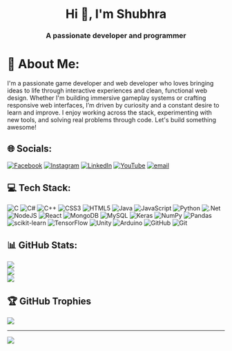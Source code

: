 <h1 align="center"><b></b>Hi 👋, I'm Shubhra</b></h1>
<h3 align="center">A passionate developer and programmer</h3>



# 💫 About Me:
I'm a passionate game developer and web developer who loves bringing ideas to life through interactive experiences and clean, functional web design. Whether I'm building immersive gameplay systems or crafting responsive web interfaces, I’m driven by curiosity and a constant desire to learn and improve. I enjoy working across the stack, experimenting with new tools, and solving real problems through code. Let's build something awesome!


## 🌐 Socials:
[![Facebook](https://img.shields.io/badge/Facebook-%231877F2.svg?logo=Facebook&logoColor=white)](https://www.facebook.com/Shubhra2003) [![Instagram](https://img.shields.io/badge/Instagram-%23E4405F.svg?logo=Instagram&logoColor=white)](https://instagram.com/subhra_2003) [![LinkedIn](https://img.shields.io/badge/LinkedIn-%230077B5.svg?logo=linkedin&logoColor=white)](https://www.linkedin.com/in/shubhra-samanta-58519823b/) [![YouTube](https://img.shields.io/badge/YouTube-%23FF0000.svg?logo=YouTube&logoColor=white)](https://www.youtube.com/@shubhra2003) [![email](https://img.shields.io/badge/Email-D14836?logo=gmail&logoColor=white)](mailto:subhrasamanta.ss10@gmail.com) 

## 💻 Tech Stack:
![C](https://img.shields.io/badge/c-%2300599C.svg?style=for-the-badge&logo=c&logoColor=white) ![C#](https://img.shields.io/badge/c%23-%23239120.svg?style=for-the-badge&logo=csharp&logoColor=white) ![C++](https://img.shields.io/badge/c++-%2300599C.svg?style=for-the-badge&logo=c%2B%2B&logoColor=white) ![CSS3](https://img.shields.io/badge/css3-%231572B6.svg?style=for-the-badge&logo=css3&logoColor=white) ![HTML5](https://img.shields.io/badge/html5-%23E34F26.svg?style=for-the-badge&logo=html5&logoColor=white) ![Java](https://img.shields.io/badge/java-%23ED8B00.svg?style=for-the-badge&logo=openjdk&logoColor=white) ![JavaScript](https://img.shields.io/badge/javascript-%23323330.svg?style=for-the-badge&logo=javascript&logoColor=%23F7DF1E) ![Python](https://img.shields.io/badge/python-3670A0?style=for-the-badge&logo=python&logoColor=ffdd54) ![.Net](https://img.shields.io/badge/.NET-5C2D91?style=for-the-badge&logo=.net&logoColor=white) ![NodeJS](https://img.shields.io/badge/node.js-6DA55F?style=for-the-badge&logo=node.js&logoColor=white) ![React](https://img.shields.io/badge/react-%2320232a.svg?style=for-the-badge&logo=react&logoColor=%2361DAFB) ![MongoDB](https://img.shields.io/badge/MongoDB-%234ea94b.svg?style=for-the-badge&logo=mongodb&logoColor=white) ![MySQL](https://img.shields.io/badge/mysql-4479A1.svg?style=for-the-badge&logo=mysql&logoColor=white) ![Keras](https://img.shields.io/badge/Keras-%23D00000.svg?style=for-the-badge&logo=Keras&logoColor=white) ![NumPy](https://img.shields.io/badge/numpy-%23013243.svg?style=for-the-badge&logo=numpy&logoColor=white) ![Pandas](https://img.shields.io/badge/pandas-%23150458.svg?style=for-the-badge&logo=pandas&logoColor=white) ![scikit-learn](https://img.shields.io/badge/scikit--learn-%23F7931E.svg?style=for-the-badge&logo=scikit-learn&logoColor=white) ![TensorFlow](https://img.shields.io/badge/TensorFlow-%23FF6F00.svg?style=for-the-badge&logo=TensorFlow&logoColor=white) ![Unity](https://img.shields.io/badge/unity-%23000000.svg?style=for-the-badge&logo=unity&logoColor=white) ![Arduino](https://img.shields.io/badge/-Arduino-00979D?style=for-the-badge&logo=Arduino&logoColor=white) ![GitHub](https://img.shields.io/badge/github-%23121011.svg?style=for-the-badge&logo=github&logoColor=white) ![Git](https://img.shields.io/badge/git-%23F05033.svg?style=for-the-badge&logo=git&logoColor=white)

## 📊 GitHub Stats:
![](https://github-readme-stats.vercel.app/api?username=SubhraX&theme=dark&hide_border=true&include_all_commits=false&count_private=false)<br/>
![](https://nirzak-streak-stats.vercel.app/?user=SubhraX&theme=dark&hide_border=true)<br/>
![](https://github-readme-stats.vercel.app/api/top-langs/?username=SubhraX&theme=dark&hide_border=true&include_all_commits=false&count_private=false&layout=compact)

## 🏆 GitHub Trophies
![](https://github-profile-trophy.vercel.app/?username=SubhraX&theme=onedark&no-frame=true&no-bg=true&margin-w=4)

---
[![](https://visitcount.itsvg.in/api?id=SubhraX&icon=0&color=0)](https://visitcount.itsvg.in)
